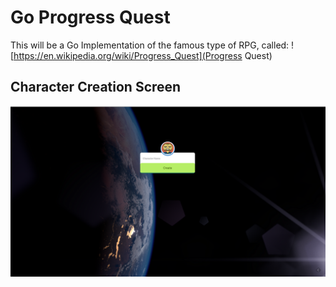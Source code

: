 Go Progress Quest
=================
This will be a Go Implementation of the famous type of RPG, called:
![https://en.wikipedia.org/wiki/Progress_Quest](Progress Quest)

Character Creation Screen
-------------------------

![Character Creation](/view/img/screenshot.png)
